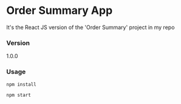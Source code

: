 # Order Summary App

It's the React JS version of the 'Order Summary' project in my repo

### Version

1.0.0

### Usage

```bash
npm install
```

```bash
npm start
```
